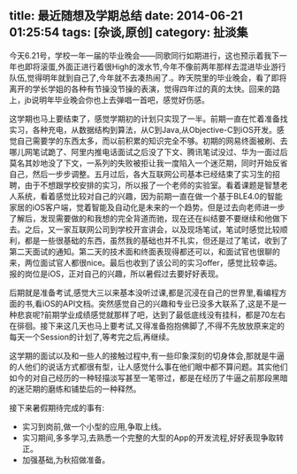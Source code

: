 title: 最近随想及学期总结
date: 2014-06-21 01:25:54
tags: [杂谈,原创]
category: 扯淡集
---

今天6.21号，学校一年一届的毕业晚会——同歌同行如期进行，这也预示着我下一年也即将滚蛋,外面正进行着很High的泼水节,今年不像前两年那样去混进毕业游行队伍,觉得明年就到自己了,今年就不去凑热闹了.。昨天院里的毕业晚会，看了即将离开的学长学姐的各种有节操没节操的表演，觉得四年过的真的太快。回来的路上，jb说明年毕业晚会你也上去弹唱一首吧，感觉好伤感。

<!-- more -->

这学期也马上要结束了，感觉学期初的计划只实现了一半。前期一直在忙着准备找实习，各种充电，从数据结构到算法，从C到Java,从Objective-C到iOS开发。感觉自己需要学的东西太多，而以前积累的知识完全不够。初期的网易终面被刷、去哪儿网笔试跪了、阿里内推电话面试之后没了下文、腾讯笔试没过、华为一面过后莫名其妙地没了下文，一系列的失败被拒让我一度陷入一个迷茫期，同时开始反省自己，然后一步步调整。五月过后，各大互联网公司基本已经结束了实习生的招聘，由于不想跟学校安排的实习，所以报了一个老师的实验室。看着课题是智慧老人系统，看着感觉比较对自己的兴趣，因为前期一直在做一个基于BLE4.0的智能家居的iOS客户端，觉着智能及自动化是未来的一个趋势。但是过去向老师进一步了解后，发现需要做的和我想的完全背道而驰，现在还在纠结要不要继续和他做下去。之后，又一家互联网公司到学校开宣讲会，以及现场笔试，笔试时感觉比较顺利，都是一些很基础的东西，虽然我的基础也并不扎实，但还是过了笔试，收到了第二天面试的通知。第二天的技术面和终面表现得都还可以，和面试官也很聊的来，两位面试官人都很nice。最后也收到了该公司的实习offer，感觉比较幸运。报的岗位是iOS，正对自己的兴趣，所以暑假过去要好好表现。

后期就是准备考试,感觉大三以来基本没听过课,都是沉浸在自己的世界里,看编程方面的书,看iOS的API文档。突然感觉自己的兴趣和专业已没多大联系了,这是不是一种悲哀呢?前期学业成绩感觉就那样了吧，达到了最低底线没有挂科，都是70左右在徘徊。接下来这几天也马上要考试,又得准备抱抱佛脚了,不得不先放放原来定的每天一个Session的计划了,等考完之后,再继续。

这学期的面试以及和一些人的接触过程中,有一些印象深刻的切身体会,那就是牛逼的人他们的说话方式都很有型，让人感觉什么事在他们眼中都不算问题。其实他们如今的对自己经历的一种轻描淡写甚至一笔带过，都是在经历了牛逼之前那段黑暗的迷茫期的磨练和铺垫后的一种释然。

接下来暑假期待完成的事有:

- 实习到岗前,做一个小型的应用,争取上线。
- 实习期间,多多学习,去熟悉一个完整的大型的App的开发流程,好好表现争取转正。
- 加强基础,为秋招做准备。


